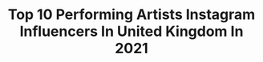 ---
title: Top 10 Performing Artists Instagram Influencers In United Kingdom In 2021
description: >-
  Find top performing artists Instagram influencers in United Kingdom in 2021. Most popular hashtags: #dance #performing #dancer.
platform: Instagram
hits: 12
text_top: Analyze the top-rated Instagram profiles on inBeat.
text_bottom: Our database holds 12 Instagram influencers like this in United Kingdom for you to connect with.
profiles:
  - username: "itsvalis"
    fullname: >-
      Valis Volkova
    bio: >-
      🎭 Performing Artist 🎵 Band member for @shemustburnofficial 🦇 Owner @unhallowedboutique 🌜 Spiritual being having a human experience 🌿 Vegan
    location: "United Kingdom"
    followers: 53987
    engagement: 180
    commentsToLikes: 0.051370
    id: ck0w5tzck5fgw0i19xsbtgo3i
    verified: false
    hashtags: "#pinup, #pinupgal, #pinupgirl, #goth"
  - username: "pearlmodiadie"
    fullname: >-
      P E A R L  🔸  M O D I A D I E
    bio: >-
      Mom 🍼 Award-winning TV Host 🥇 Radio:Metro FM weekdays 12-3pm 📻 Most Stylish Performing Artist in Film or TV 2019 Email : info@pearlmodiadie.com 🇿🇦
    location: "United Kingdom"
    followers: 2919733
    engagement: 185
    commentsToLikes: 0.006079
    id: ck5zqpq4gv1uz0i143f4npigc
    verified: true
    hashtags: "#postpartumlife, #thepoweroftechnology, #32weekspregnant, #teamworkmakesthedreamwork"
  - username: "anvita.dixit"
    fullname: >-
      Anvita Dixit
    bio: >-
      🌟 Yoga Educator in Philosophy & Psychology 💃🏾 Dancer, Rapper & Performing Artist 🧘🏽‍♀️ Yoga Asana Classes @becurefit 🏠 Born & Raised @kdhamyogacenter
    location: "United Kingdom"
    followers: 14247
    engagement: 482
    commentsToLikes: 0.023247
    id: ck5pwd9nyma4n0i11dd2it1va
    verified: false
    hashtags: "#anvitadixit, #cultlive, #yoga, #wearecult"
  - username: "adogwanja"
    fullname: >-
      adogwanja
    bio: >-
      PERFORMING ARTIST 🇳🇬☆☆☆☆☆ ACTOR ☆☆☆☆☆ PRODUCER || MOVIE &MUSIC☆☆☆☆☆ For Bookings Contact ☎ 08039198861..08069421046 YouTube Channel 👇🏼👇🏼👇🏼👇
    location: "United Kingdom"
    followers: 843594
    engagement: 26
    commentsToLikes: 0.036532
    id: ck15t8kkcguxp0i19q8rese9j
    verified: true
    hashtags: ""
  - username: "officialiseoluwaabidemi"
    fullname: >-
      ISEOLUWA ABIDEMI🥇
    bio: >-
      ⚪Founder: Iseoluwa CRA Foundation ⚪️Recording/Performing Artiste ⚪️Account Managed by Mom 📩Bookings@officialiseoluwa.com|+447802365935 #YESICANNOWOUT
    location: "United Kingdom"
    followers: 41347
    engagement: 125
    commentsToLikes: 0.042673
    id: ckf5m3e08s3b50j239wm93bkx
    verified: false
    hashtags: "#endsars, #iseoluwa, #fearlessbytimgodfrey, #wednessdaymotivation"
  - username: "jess_hatfield_skater"
    fullname: >-
      Jessica Hatfield
    bio: >-
      Pro Skater, Registered Nurse, Real Estate Investor, World Traveler, Ambitious Woman
    location: "United Kingdom"
    followers: 4205
    engagement: 763
    commentsToLikes: 0.044959
    id: ck5pvekkhhhrg0i11yvb6ells
    verified: true
    hashtags: "#backstage, #britishiceskating, #showbusiness, #dancingonice"
  - username: "john.wilding"
    fullname: >-
      JOHN WILDING
    bio: >-
      London / LA Singer/ Songwriter/Actor Debut EP coming soon... Please sponsor me and my EP ⬇️⬇️
    location: "United Kingdom"
    followers: 5511
    engagement: 798
    commentsToLikes: 0.087204
    id: ckap9c92is2ns0i78a9frf325
    verified: false
    hashtags: "#music, #musician, #songwriter, #singing"
  - username: "idalaukkanen"
    fullname: >-
      Ida Laukkanen
    bio: >-
      18 | dancer | from Finland Bloch Young Artist - @bloch_eu The Finnish National Ballet School
    location: "United Kingdom"
    followers: 43611
    engagement: 369
    commentsToLikes: 0.033227
    id: ck55jcahdwqpd0i11wee4f8w6
    verified: false
    hashtags: "#pointeshoes, #blocheu, #quarantine, #blochartist"
  - username: "mia.z_dance"
    fullname: >-
      Mia Z ✨
    bio: >-
      • Genee Gold Medal 2019 • @blochau Young Artist 2020- online 10% discount code MIA10 • @puredynamicsphoto ballet ambassador 2020- discount code mia200
    location: "United Kingdom"
    followers: 3572
    engagement: 1090
    commentsToLikes: 0.038894
    id: ck8t6gbzodixz0j782do3ef64
    verified: false
    hashtags: "#lovebloch, #blochartiste, #photography, #puredynamics"
  - username: "oliviabeckford_"
    fullname: >-
      O L I V I A  B E C K F O R D
    bio: >-
      PRO DANCER/CHOREOGRAPHER #0161 - CREDITS - Mabel | Demi Lovato|Nicki Minaj | Liam Payne | Will.I.AM | Bebe Rexha | Black eyed Peas | Rosalia.
    location: "United Kingdom"
    followers: 16178
    engagement: 651
    commentsToLikes: 0.084389
    id: ck6tjuvtn3gy40j71tr7p8xp3
    verified: false
    hashtags: "#training, #passion, #manny, #dancer"
---